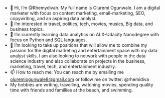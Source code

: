 - 👋 Hi, I’m @Rhemydivah. My full name is Oluremi Ogunwale. I am a digital marketer with focus on  content marketing, email-marketing, SEO, copywriting, and an aspiring data analyst. 
- 👀 I’m interested in travel, politics, tech, movies, musics, Big data, and business topics.
- 🌱 I’m currently learning data analytics on ALX-Udacity Nanodegree with focus on Python and SQL languages.
- 💞️ I’m looking to take up positions that will allow me to combine my passion for the digital marketing and entertainment space with my data analyst skills. I am also looking to network with people in the data science industry and also collaborate on projects in the business, marketing, travel, tech, and entertainment industry.
- 📫 How to reach me: You can reach me by emailing me oluremiogunwale8@gmail.com or follow me on twitter: @rhemidiva
-    My hobbies are writing, travelling, watching movies, spending quality time with friends and famillies at the beach, and swimming.
<!---
Rhemydivah/Rhemydivah is a ✨ special ✨ repository because its `README.md` (this file) appears on your GitHub profile.
You can click the Preview link to take a look at your changes.
--->
